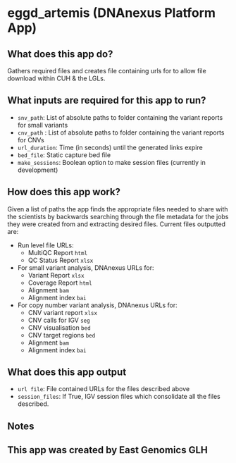 <!-- dx-header -->
# eggd_artemis (DNAnexus Platform App)


## What does this app do?

Gathers required files and creates file containing urls for to allow file download within CUH & the LGLs.

## What inputs are required for this app to run?
* `snv_path`: List of absolute paths to folder containing the variant reports for small variants
* `cnv_path` : List of absolute paths to folder containing the variant reports for CNVs
* `url_duration`: Time (in seconds) until the generated links expire
* `bed_file`: Static capture bed file
* `make_sessions`: Boolean option to make session files (currently in development)

## How does this app work?

Given a list of paths the app finds the appropriate files needed to share with the scientists by backwards searching through the file metadata for the jobs they were created from and extracting desired files. Current files outputted are:
* Run level file URLs:
  * MultiQC Report `html`
  * QC Status Report `xlsx`
* For small variant analysis, DNAnexus URLs for:
  * Variant Report `xlsx`
  * Coverage Report `html`
  * Alignment `bam`
  * Alignment index `bai`
* For copy number variant analysis, DNAnexus URLs for:
  * CNV variant report `xlsx`
  * CNV calls for IGV `seg`
  * CNV visualisation `bed`
  * CNV target regions `bed`
  * Alignment `bam`
  * Alignment index `bai`

## What does this app output
* `url file`: File contained URLs for the files described above
* `session_files`: If True, IGV session files which consolidate all the files described.

## Notes


## This app was created by East Genomics GLH
